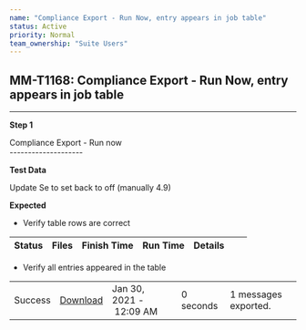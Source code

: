 ```yaml
---
name: "Compliance Export - Run Now, entry appears in job table"
status: Active
priority: Normal
team_ownership: "Suite Users"
---
```


## MM-T1168: Compliance Export - Run Now, entry appears in job table

---

**Step 1**

Compliance Export - Run now\
\--------------------

**Test Data**

Update Se to set back to off (manually 4.9)

**Expected**

- Verify table rows are correct

| Status | Files | Finish Time | Run Time | Details |   |   |
| ------ | ----- | ----------- | -------- | ------- | - | - |

- Verify all entries appeared in the table

|         |                                                                                   |                         |           |                      |
| ------- | --------------------------------------------------------------------------------- | ----------------------- | --------- | -------------------- |
| Success | [Download](http://localhost:8065/api/v4/jobs/onbcw583pfbc7jcusrz4pw7t5w/download) | Jan 30, 2021 - 12:09 AM | 0 seconds | 1 messages exported. |
